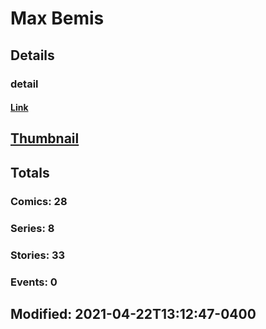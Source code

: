 # Max  Bemis 
## Details
### detail
#### [Link](http://marvel.com/comics/creators/13053/max_bemis?utm_campaign=apiRef&utm_source=225578a89fc76f3d20fbffda5d17a88d)
## [Thumbnail](http://i.annihil.us/u/prod/marvel/i/mg/b/40/image_not_available.jpg)
## Totals
### Comics: 28
### Series: 8
### Stories: 33
### Events: 0
## Modified: 2021-04-22T13:12:47-0400